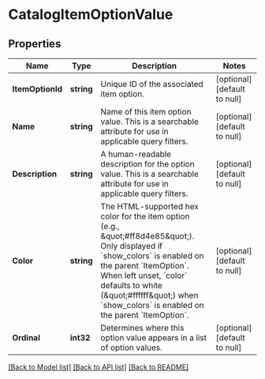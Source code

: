 # CatalogItemOptionValue

## Properties
Name | Type | Description | Notes
------------ | ------------- | ------------- | -------------
**ItemOptionId** | **string** | Unique ID of the associated item option. | [optional] [default to null]
**Name** | **string** | Name of this item option value. This is a searchable attribute for use in applicable query filters. | [optional] [default to null]
**Description** | **string** | A human-readable description for the option value. This is a searchable attribute for use in applicable query filters. | [optional] [default to null]
**Color** | **string** | The HTML-supported hex color for the item option (e.g., \&quot;#ff8d4e85\&quot;). Only displayed if &#x60;show_colors&#x60; is enabled on the parent &#x60;ItemOption&#x60;. When left unset, &#x60;color&#x60; defaults to white (\&quot;#ffffff\&quot;) when &#x60;show_colors&#x60; is enabled on the parent &#x60;ItemOption&#x60;. | [optional] [default to null]
**Ordinal** | **int32** | Determines where this option value appears in a list of option values. | [optional] [default to null]

[[Back to Model list]](../README.md#documentation-for-models) [[Back to API list]](../README.md#documentation-for-api-endpoints) [[Back to README]](../README.md)

